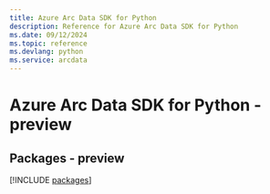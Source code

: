 ```yaml
---
title: Azure Arc Data SDK for Python
description: Reference for Azure Arc Data SDK for Python
ms.date: 09/12/2024
ms.topic: reference
ms.devlang: python
ms.service: arcdata
---
```

# Azure Arc Data SDK for Python - preview
## Packages - preview
[!INCLUDE [packages](arc-data-index.md)]